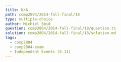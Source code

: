 ```yaml
---
title: N/A
path: comp2804/2014-fall-final/18
type: multiple-choice
author: Michiel Smid
question: comp2804/2014-fall-final/18/question.ts
solution: comp2804/2014-fall-final/18/solution.md
tags:
  - comp2804
  - comp2804-exam
  - Independent Events (5.11)
---
```

